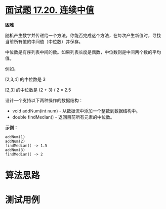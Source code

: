 # [面试题 17.20. 连续中值][cnTitle]

**困难**

随机产生数字并传递给一个方法。你能否完成这个方法，在每次产生新值时，寻找当前所有值的中间值（中位数）并保存。

中位数是有序列表中间的数。如果列表长度是偶数，中位数则是中间两个数的平均值。

例如，

[2,3,4] 的中位数是 3

[2,3] 的中位数是 (2 + 3) / 2 = 2.5

设计一个支持以下两种操作的数据结构：

- void addNum(int num) - 从数据流中添加一个整数到数据结构中。 
- double findMedian() - 返回目前所有元素的中位数。

**示例：** 

```
addNum(1)
addNum(2)
findMedian() -> 1.5
addNum(3) 
findMedian() -> 2

```




# 算法思路

# 测试用例
```
```

[cnTitle]: https://leetcode-cn.com/problems/continuous-median-lcci/
